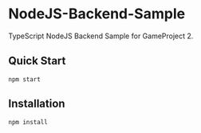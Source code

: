 # NodeJS-Backend-Sample

TypeScript NodeJS Backend Sample for GameProject 2.

## Quick Start

```
npm start
```

## Installation

```
npm install
```